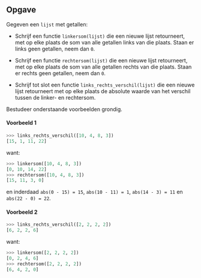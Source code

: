 ## Opgave

Gegeven een `lijst` met getallen:

- Schrijf een functie `linkersom(lijst)` die een nieuwe lijst retourneert, met op elke plaats de som van alle getallen links van die plaats. Staan er links geen getallen, neem dan `0`.

- Schrijf een functie `rechtersom(lijst)` die een nieuwe lijst retourneert, met op elke plaats de som van alle getallen rechts van die plaats. Staan er rechts geen getallen, neem dan `0`.

- Schrijf tot slot een functie `links_rechts_verschil(lijst)` die een nieuwe lijst retourneert met op elke plaats de absolute waarde van het verschil tussen de linker- en rechtersom.

Bestudeer onderstaande voorbeelden grondig.

#### Voorbeeld 1

```python
>>> links_rechts_verschil([10, 4, 8, 3])
[15, 1, 11, 22]
```

want:

```python
>>> linkersom([10, 4, 8, 3])
[0, 10, 14, 22]
>>> rechtersom([10, 4, 8, 3])
[15, 11, 3, 0]
```

en inderdaad `abs(0 - 15) = 15`,  `abs(10 - 11) = 1`, `abs(14 - 3) = 11` en `abs(22 - 0) = 22`.


#### Voorbeeld 2

```python
>>> links_rechts_verschil([2, 2, 2, 2])
[6, 2, 2, 6]
```

want:

```python
>>> linkersom([2, 2, 2, 2])
[0, 2, 4, 6]
>>> rechtersom([2, 2, 2, 2])
[6, 4, 2, 0]
```